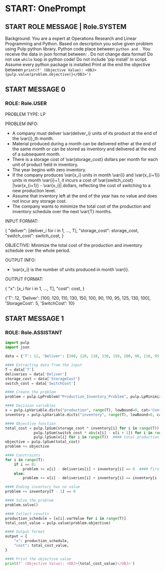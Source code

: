 # START: OnePrompt 
## START ROLE MESSAGE | Role.SYSTEM 
Background: You are a expert at Operations Research and Linear Programming and Python. Based on description you solve given problem using Pulp python library. Python code place between ```python and ```. You receive the data in json format between: <DATA></DATA>. Do not change data format! Do not use `while` loop in python code! Do not include 'pip install' in script. Assume every python package is installed Print at the end the objective between <OBJ></OBJ> `print(f' (Objective Value): <OBJ>{pulp.value(problem.objective)}</OBJ>')`  
## START MESSAGE 0 
### ROLE: Role.USER
<DESCRIPTION>
PROBLEM TYPE: LP

PROBLEM INFO: 
- A company must deliver \var{deliver_i} units of its product at the end of the \var{i}_th month.
- Material produced during a month can be delivered either at the end of the same month or can be stored as inventory and delivered at the end of a subsequent month.
- There is a storage cost of \var{storage_cost} dollars per month for each unit of product held in inventory. 
- The year begins with zero inventory. 
- If the company produces \var{x_i} units in month \var{i} and \var{x_{i+1}} units in month \var{i}+1, it incurs a cost of \var{switch_cost} |\var{x_{i+1}} - \var{x_i}|  dollars, reflecting the cost of switching to a new production level. 
- Assume that inventory left at the end of the year has no value and does not incur any storage cost.
- The company wants to minimize the total cost of the production and inventory schedule over the next \var{T} months.

INPUT FORMAT: 

{
    "deliver": [deliver_i for i in 1, ..., T],
    "storage_cost": storage_cost,
    "switch_cost": switch_cost,
}

OBJECTIVE: Minimize the total cost of the production and inventory schedule over the whole period.

OUTPUT INFO:

- \var{x_i} is the number of units produced in month \var{i}.

OUTPUT FORMAT:

{
    "x": [x_i for i in 1, ..., T],
    "cost": cost,
}

</DESCRIPTION>
<DATA>
{'T': 12, 'Deliver': [100, 120, 110, 130, 150, 100, 90, 110, 95, 125, 130, 100], 'StorageCost': 5, 'SwitchCost': 10}</DATA>


## START MESSAGE 1 
### ROLE: Role.ASSISTANT
```python
import pulp
import json

data = {'T': 12, 'Deliver': [100, 120, 110, 130, 150, 100, 90, 110, 95, 125, 130, 100], 'StorageCost': 5, 'SwitchCost': 10}

#### Extracting data from the input
T = data['T']
deliveries = data['Deliver']
storage_cost = data['StorageCost']
switch_cost = data['SwitchCost']

#### Create the problem
problem = pulp.LpProblem("Production_Inventory_Problem", pulp.LpMinimize)

#### Decision variables
x = pulp.LpVariable.dicts("production", range(T), lowBound=0, cat='Continuous')
inventory = pulp.LpVariable.dicts("inventory", range(T), lowBound=0, cat='Continuous')

#### Objective function
total_cost = pulp.lpSum(storage_cost * inventory[i] for i in range(T)) + \
             pulp.lpSum(switch_cost * abs(x[i] - x[i + 1]) for i in range(T - 1)) + \
             pulp.lpSum(x[i] for i in range(T))  #### total production to meet demands
objective = pulp.lpSum(total_cost)
problem += objective 

#### Constraints
for i in range(T):
    if i == 0:
        problem += x[i] - deliveries[i] + inventory[i] == 0  #### first month
    else:
        problem += x[i] - deliveries[i] + inventory[i] == inventory[i - 1]  #### subsequent months

#### Ending inventory has no value
problem += inventory[T - 1] == 0

#### Solve the problem
problem.solve()

#### Collect results
production_schedule = [x[i].varValue for i in range(T)]
total_cost_value = pulp.value(problem.objective)

#### Output format
output = {
    "x": production_schedule,
    "cost": total_cost_value,
}

#### Print the objective value
print(f' (Objective Value): <OBJ>{total_cost_value}</OBJ>')
```

